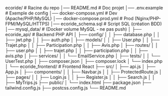 ecoride/                # Racine du repo
│── README.md           # Doc projet
│── .env.example        # Exemple de config
│── docker-compose.yml  # Dev (Apache/PHP/MySQL)
│── docker-compose.prod.yml  # Prod (Nginx/PHP-FPM/MySQL/HTTPS)
│── ecoride_schema.sql  # Script SQL (création BDD)
│── mysql_data/         # (Docker volume MySQL - ne pas push)
│
├── ecoride_api/        # Backend PHP API
│   ├── config/
│   │   ├── database.php
│   │   ├── jwt.php
│   │   ├── auth.php
│   ├── models/
│   │   ├── User.php
│   │   ├── Trajet.php
│   │   ├── Participation.php
│   │   ├── Avis.php
│   ├── routes/
│   │   ├── user.php
│   │   ├── trajet.php
│   │   ├── participation.php
│   │   ├── avis.php
│   ├── services/
│   │   └── EmailService.php
│   ├── tests/
│   │   └── UserTest.php
│   ├── composer.json
│   ├── composer.lock
│   └── index.php
│
└── ecoride_frontend/   # Frontend React
    ├── src/
    │   ├── api.js
    │   ├── App.js
    │   ├── components/
    │   │   ├── Navbar.js
    │   │   ├── ProtectedRoute.js
    │   ├── pages/
    │   │   ├── Login.js
    │   │   ├── Register.js
    │   │   ├── Search.js
    │   │   ├── MyTrips.js
    ├── public/
    │   └── index.html
    ├── package.json
    ├── tailwind.config.js
    ├── postcss.config.js
    └── README.md
